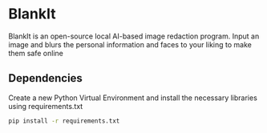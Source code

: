 # BlankIt
BlankIt is an open-source local AI-based image redaction program. Input an image and blurs the personal information and faces to your liking to make them safe online

## Dependencies
Create a new Python Virtual Environment and install the necessary libraries using requirements.txt
```bash
pip install -r requirements.txt
```
